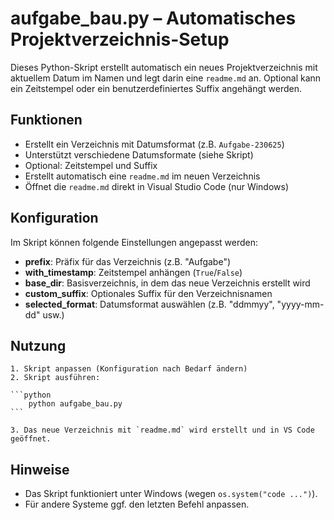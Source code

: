 # aufgabe_bau.py – Automatisches Projektverzeichnis-Setup

Dieses Python-Skript erstellt automatisch ein neues Projektverzeichnis mit aktuellem Datum im Namen und legt darin eine `readme.md` an. Optional kann ein Zeitstempel oder ein benutzerdefiniertes Suffix angehängt werden.

## Funktionen

- Erstellt ein Verzeichnis mit Datumsformat (z.B. `Aufgabe-230625`)
- Unterstützt verschiedene Datumsformate (siehe Skript)
- Optional: Zeitstempel und Suffix
- Erstellt automatisch eine `readme.md` im neuen Verzeichnis
- Öffnet die `readme.md` direkt in Visual Studio Code (nur Windows)

## Konfiguration

Im Skript können folgende Einstellungen angepasst werden:

- **prefix**: Präfix für das Verzeichnis (z.B. "Aufgabe")
- **with_timestamp**: Zeitstempel anhängen (`True`/`False`)
- **base_dir**: Basisverzeichnis, in dem das neue Verzeichnis erstellt wird
- **custom_suffix**: Optionales Suffix für den Verzeichnisnamen
- **selected_format**: Datumsformat auswählen (z.B. "ddmmyy", "yyyy-mm-dd" usw.)

## Nutzung

    1. Skript anpassen (Konfiguration nach Bedarf ändern)
    2. Skript ausführen:

    ```python
        python aufgabe_bau.py
    ```

    3. Das neue Verzeichnis mit `readme.md` wird erstellt und in VS Code geöffnet.

## Hinweise

- Das Skript funktioniert unter Windows (wegen `os.system("code ...")`).
- Für andere Systeme ggf. den letzten Befehl anpassen.
